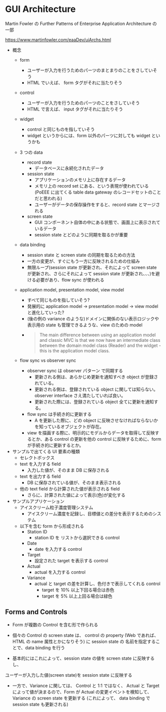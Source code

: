 # GUI Architecture

  

Martin Fowler の Further Patterns of Enterprise Application Architecture の 一部

https://www.martinfowler.com/eaaDev/uiArchs.html

  

- 概念
  - form
    - ユーザーが入力を行うためのパーツのまとまりのことをさしていそう
    - HTML でいえば、 form タグがそれに当たりそう
  - control
    - ユーザーが入力を行うためのパーツのことをさしていそう
    - HTML で言えば、 input タグがそれに当たりそう
  - widget
    - control と同じものを指していそう
    - widget というからには、form 以外のパーツに対しても widget というかも
  - 3 つの data
    - record state
      - データベースに永続化されたデータ
    - session state
       - アプリケーションのメモリ上に存在するデータ
      - メモリ上の record set にある、という表現が使われている (PoEEE に出てくる table data gateway のレコードセットのことだと思われる)
      - ユーザーがデータの保存操作をすると、record state とマージされる
    - screen state
      - GUI コンポーネント自体の中にある状態で、画面上に表示されているデータ
      - session state とどのように同期を取るかが重要
  - data binding
    - session state と screen state の同期を取るための方法
    - 一方の変更が、すぐにもう一方に反映されるための仕組み
    - 無限ループ(session state が更新され、それによって screen state が更新され、さらにそれによって session state が更新され、、、)を避ける必要があり、flow sync が使われる
  - application model, presentation model, view model
    - すべて同じものを指していそう?
    - 発展的に application model → presentation model → view model と進化していった?
    - (後の例の variance のような)ドメインに関係のない表示ロジックや表示用の state も管理できるような、view のための model
    -  > The main difference between using an application model and classic MVC is that we now have an intermediate class between the domain model class (Reader) and the widget - this is the application model class.

  - flow sync vs observer sync
    - observer sync は observer パターン で同期する
      - 更新される側は、あらかじめ更新を通知すべき object が登録されている。
      - 更新される側は、登録されている object に関しては知らない。observer interface さえ満たしていれば良い。
      - 更新された際には、登録されている object 全てに更新を通知する。
    - flow sync は手続き的に更新する
      - A を更新した際に、どの object に反映させなければならないかを知っているオブジェクトが存在。
    - view を描画する際に、明示的にモデルからデータを取得して反映するとか、ある control の更新を他の control に反映するために、form が手続き的に更新するとか。
- サンプルで出てくる UI 要素の種類
  - セレクトボックス
  - text を入力する field
    - 入力した値が、そのまま DB に保存される
  - text を出力する field
    - DB に保存されている値が、そのまま表示される
  - 他の text field から計算された値が表示される field
    - さらに、計算された値によって表示(色)が変化する
- サンプルアプリケーション
  - アイスクリーム粒子濃度管理システム
    - アイスクリーム濃度を記録し、目標値との差分を表示するためのシステム
  - 以下を含む form から形成される
    - Station ID
      - station ID を リストから選択できる control
    - Date
      - date を入力する control
    - Target
      - 設定された target を表示する control
    - Actual
      - actual を入力する control
    - Variance
      - actual と target の差を計算し、色付きで表示してくれる control
        - target を 10% 以上下回る場合は赤色
        - target を 5% 以上上回る場合は緑色

  

## Forms and Controls

  

- Form が複数の Control を含む形で作られる

- 個々の Control の screen state は、 control の property (Web であれば、HTML の name 属性とかになりそう) に session state の 名前を指定することで、data binding を行う

- 基本的にはこれによって、session state の値を screen state に反映するし、

ユーザーが入力した値(screen state)を session state に反映する

- 一方で、Variance に関しては、 Control と 1:1 ではなく、 Actual と Target によって値が決まるので、Form が Actual の変更イベントを検知して、Variance の screen state を更新する (これによって、 data binding で session state も更新される)
<!--stackedit_data:
eyJoaXN0b3J5IjpbMTkzNTU1MTg0N119
-->
